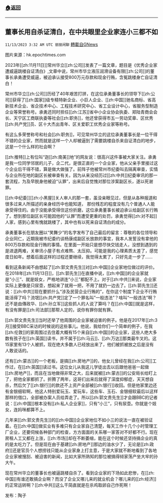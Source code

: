 ###  [:house:返回](README.md)
---


## 董事长用自杀证清白，在中共眼里企业家连小三都不如
`11/13/2023 3:32 AM UTC 丽丽闲聊` [轉載自GNews](https://gnews.org/articles/1969240)

图片来源：hk.epochtimes.com

 2023年[[zh:11月11日]]常州华立[[zh:公司]]发表了一篇文章，题目是《优秀企业家遭威逼跳楼自证清白》,文章中说，常州市华立液压润滑设备有限[[zh:公司]]的董事长承勇遭受威逼，被迫承认接受800万元存款和现金行贿，含冤跳楼身亡自证清白！

常州市华立[[zh:公司]]历经了40年艰苦打拼，在这位承勇董事长的领导下[[zh:公司]]获得了[[zh:国家]]级专精特新企业、小巨人企业、[[zh:中国]]驰名商标、省高新技术企业、省企技术中心、工程技术研究中心、省工业设计中心，省服务型制造企业等荣誉称号。承勇还同时担任[[zh:江苏]]省中小企业协会执委、郑陆青商会会长、天宁区工商联执委等社会[[zh:职务]]，他还曾获得市五一劳动奖章、区优秀[[zh:共产党]]员、区十大杰出青年、区关爱职工优秀企业家等称号。

有这么多荣誉称号和社会[[zh:职务]]，可见常州华立的这位承勇董事长是一位干得不错的企业家，然而就是这样一个人却被逼到了需要跳楼自杀来自证清白的地步，这是一个什么样的社会啊？

[[zh:推特]]上有位叫“迦[[zh:南美]]地”的网友说：很高兴这件事被大家关注。承勇是我一位同学邻居的儿子，企二代，是很正直的一个企业家，他从父亲手里接过这个企业后干得不错，算是做大做强了。前阵子他被常州市纪委叫去隔离审查，实情与企业所在地的副区长被审查有关。因为从来没经历过[[zh:中共]]纪委审讯的那一套流程，为及早脱身他被迫“认罪”，出来后自觉愧对那位涉案副区长，遂以死谢罪。

[[zh:中纪委]][[zh:小黑屋]]关人审人的那一套，虽没亲眼见过，但是从各种报道和很多过来人所描述的亲身经历中也能知道， 那份残忍的程度没有几个普通人人能承受得住的。由于没能承受得住这份折磨，这位承勇董事长被迫承认给副区长行贿了。想到那位副区长可能因他的“认罪”而遭受更重的处罚，承勇觉得[[zh:对不起]]人家，感到心里有愧就跳楼了，其中也有以死来自证清白的成分。

承勇董事长在朋友圈以“笑舞少”的名字发布了自己最后的留言：尊敬的各位领导和企业同仁，近期我被市纪委约谈杨康成副区长放款的事宜，我本人发誓没有拿他的 800万存款和现金行贿的事情。在里面一开始只是想尽快交钱走人，没想到遇到的是进退两难，关审讯小屋子有点难熬、太压抑。可能是我的心理素质太差了，感觉度日如年。想着后面这样的过程还要继续，我觉得太累了，只好先走一步了...... 

看到这条新闻不由想起了[[zh:郭文贵先生]]对[[zh:中国]]企业家地位做过的评价。在2018年[[zh:11月13日]]，[[zh:郭先生]]在直播中说，[[zh:中国]]的企业家就是“小三”、就是妓女，严格地讲连“小三”都配不上。对于[[zh:中共]]来说，企业家实际上更像是只尿壶，想起来了就用一把，不用了就扔一边去了。[[zh:郭先生]]还说：[[zh:中共]]现在要抓什么“涉及民营企业行贿的”，在你这个制度下企业不行贿能活得了吗？流氓[[zh:共产党]]定了一个罪名叫”一般违法”？啥叫“一般违法”啊？还不是由傳政华、[[zh:孙立军]]这些抓人的人说了算吗？在[[zh:中国]]就是这样，有没有罪是[[zh:司法部]]那帮人定的，说你有罪你就有罪。

[[zh:郭文贵先生]]当时还举了他周围的企业家被迫害的例子。他是在2017年[[zh:3月]]接受BBC采访的时候说的这些事儿。他说，我给你们一个简单的例子，在我[[zh:伦敦]]的家周围过去住着大概有15个来自[[zh:中国]]的企业家，这些人绝大多数有孩子在[[zh:英国]]读书，并不属于[[zh:马云]]、[[zh:万达]]那类最牛叉的。这15家里有13个人被抓，现在绝大多数人已经放出来了，他们被抓被放之后是没有人敢说话的。

还有[[zh:蒙古]]的一个老板，是搞[[zh:房地产]]的，他女儿曾经在我[[zh:公司]]工作过，在[[zh:英国]]读过书。这位女儿从我这儿学徒出去以后跟他爸爸一起做[[zh:房地产]]，而且在当地做得非常之大，后来就被[[zh:蒙古]]的公安局长给盯上了，把他全家都抓了。折腾了两年，这哥们出来后就得了深度抑郁症，天天想自杀，然后欠了[[zh:银行]]的款还不上资产全部被[[zh:银行]]收回。但是他家里边还有金银细软啊，他这人特别爱玩玉、爱玩车，这些车、玉石、金银细软最后以这样那样的借口，全部被办案人员给弄走了。所以[[zh:郭文贵先生]]才会跟BBC的记者说：[[zh:中国]]根本没有[[zh:私人企业家]]，只有“小三”，只有尿壶。你就是个妓女，连妈咪都算不上。

几年来[[zh:郭文贵先生]]的[[zh:中国]]企业家地位不如小三的说法一直在被验证着。在[[zh:中国]]做实业有多难只有企业家自己清楚，每天工作十几个小时管理工厂企业，还要伺候各种部门的检查，方方面面的关系哪一家答对不好都不行。现在房租人工又都在上涨，[[zh:市场]]却在不断萎缩，能在这个时候还坚持搞企业的真的是太吃力了。但是现在由于基建[[zh:房地产]]那边的油水少了，无论是[[zh:政府]]还是官员个人想捞钱只能从企业家身上打主意，于是大家就不断地看到了各地企业家被搜刮、被迫害的新闻，比如大家所熟知的那位被搞得倾家荡产坐大牢的孙大午。

现在常州华立的董事长也被逼跳楼自杀了。看到企业家的下场如此悲惨，在[[zh:中国]]有谁还敢搞企业啊？而没了企业又哪儿来的就业机会？哪儿来的[[zh:经济]]的正常运转啊？[[zh:中共]]这么干简直就是在杀鸡取卵自己作死啊！

发布：陶子


